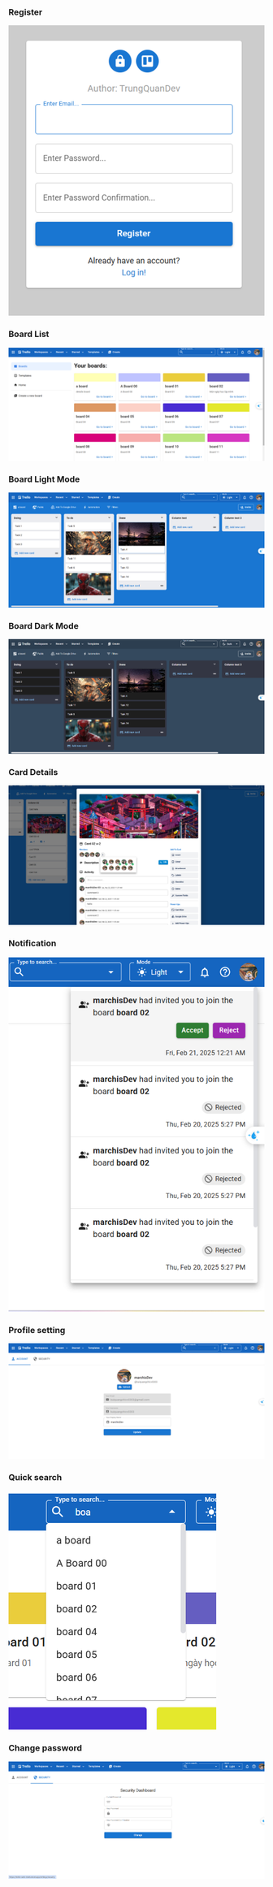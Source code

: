 ### Register
<img src="/src/assets/screenshot/register.png" alt="Register">

### Board List
<img src="/src/assets/screenshot/board_list.png" alt="Board List">

### Board Light Mode
<img src="/src/assets/screenshot/board1_lightmode.png" alt="Board Light Mode">

### Board Dark Mode
<img src="/src/assets/screenshot/board_darkmode.png" alt="Board Dark Mode">

### Card Details
<img src="/src/assets/screenshot/card.png" alt="Card Details">

### Notification
<img src="/src/assets/screenshot/notification.png" alt="Notification">

### Profile setting
<img src="/src/assets/screenshot/profilesetting.png" alt="Profile setting">

### Quick search
<img src="/src/assets/screenshot/quicksearch.png" alt="Quick search">

### Change password
<img src="/src/assets/screenshot/changpassword.png" alt="Change password">
